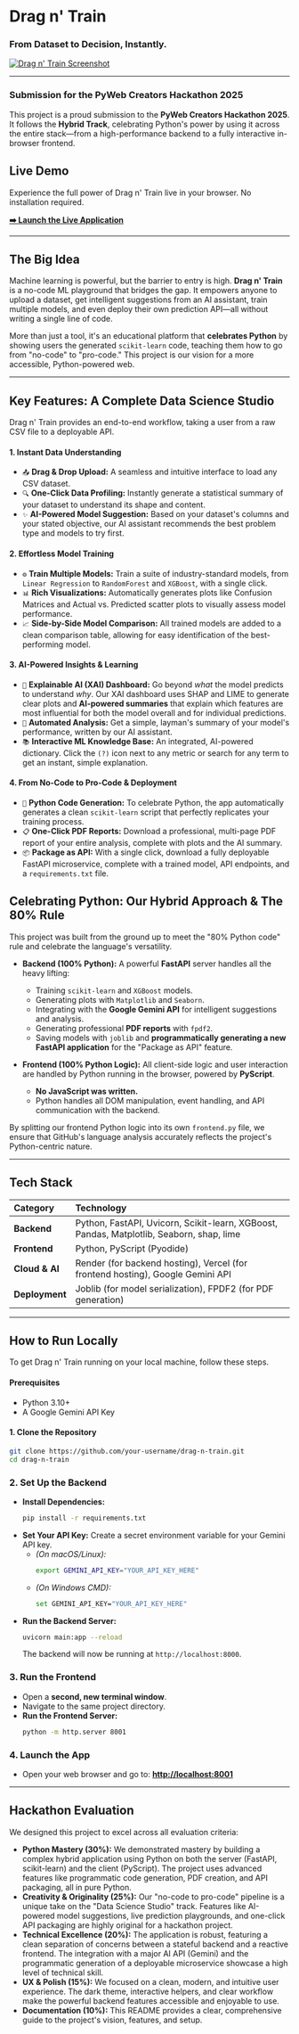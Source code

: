 # Drag n' Train

### From Dataset to Decision, Instantly.

[![Drag n' Train Screenshot](https://res.cloudinary.com/dolthd0mr/image/upload/v1754205883/Screenshot_from_2025-08-03_12-52-39_pxqxkv.png)](https://drag-n-train.vercel.app/)


---

###  Submission for the PyWeb Creators Hackathon 2025

This project is a proud submission to the **PyWeb Creators Hackathon 2025**. It follows the **Hybrid Track**, celebrating Python's power by using it across the entire stack—from a high-performance backend to a fully interactive in-browser frontend.

## Live Demo

Experience the full power of Drag n' Train live in your browser. No installation required.

**[➡️ Launch the Live Application](https://your-netlify-url.netlify.app/)**


---

## The Big Idea

Machine learning is powerful, but the barrier to entry is high. **Drag n' Train** is a no-code ML playground that bridges the gap. It empowers anyone to upload a dataset, get intelligent suggestions from an AI assistant, train multiple models, and even deploy their own prediction API—all without writing a single line of code.

More than just a tool, it's an educational platform that **celebrates Python** by showing users the generated `scikit-learn` code, teaching them how to go from "no-code" to "pro-code." This project is our vision for a more accessible, Python-powered web.

---

## Key Features: A Complete Data Science Studio

Drag n' Train provides an end-to-end workflow, taking a user from a raw CSV file to a deployable API.

#### 1. Instant Data Understanding
*   `📤` **Drag & Drop Upload:** A seamless and intuitive interface to load any CSV dataset.
*   `🔍` **One-Click Data Profiling:** Instantly generate a statistical summary of your dataset to understand its shape and content.
*   `✨` **AI-Powered Model Suggestion:** Based on your dataset's columns and your stated objective, our AI assistant recommends the best problem type and models to try first.

#### 2. Effortless Model Training
*   `⚙️` **Train Multiple Models:** Train a suite of industry-standard models, from `Linear Regression` to `RandomForest` and `XGBoost`, with a single click.
*   `📊` **Rich Visualizations:** Automatically generates plots like Confusion Matrices and Actual vs. Predicted scatter plots to visually assess model performance.
*   `📈` **Side-by-Side Model Comparison:** All trained models are added to a clean comparison table, allowing for easy identification of the best-performing model.

#### 3. AI-Powered Insights & Learning
*   `🧠` **Explainable AI (XAI) Dashboard:** Go beyond *what* the model predicts to understand *why*. Our XAI dashboard uses SHAP and LIME to generate clear plots and **AI-powered summaries** that explain which features are most influential for both the model overall and for individual predictions.
*   `📄` **Automated Analysis:** Get a simple, layman's summary of your model's performance, written by our AI assistant.
*   `📚` **Interactive ML Knowledge Base:** An integrated, AI-powered dictionary. Click the `(?)` icon next to any metric or search for any term to get an instant, simple explanation.

#### 4. From No-Code to Pro-Code & Deployment
*   `🐍` **Python Code Generation:** To celebrate Python, the app automatically generates a clean `scikit-learn` script that perfectly replicates your training process.
*   `📋` **One-Click PDF Reports:** Download a professional, multi-page PDF report of your entire analysis, complete with plots and the AI summary.
*   `📦` **Package as API:** With a single click, download a fully deployable FastAPI microservice, complete with a trained model, API endpoints, and a `requirements.txt` file.

## Celebrating Python: Our Hybrid Approach & The 80% Rule

This project was built from the ground up to meet the "80% Python code" rule and celebrate the language's versatility.

*   **Backend (100% Python):** A powerful **FastAPI** server handles all the heavy lifting:
    *   Training `scikit-learn` and `XGBoost` models.
    *   Generating plots with `Matplotlib` and `Seaborn`.
    *   Integrating with the **Google Gemini API** for intelligent suggestions and analysis.
    *   Generating professional **PDF reports** with `fpdf2`.
    *   Saving models with `joblib` and **programmatically generating a new FastAPI application** for the "Package as API" feature.

*   **Frontend (100% Python Logic):** All client-side logic and user interaction are handled by Python running in the browser, powered by **PyScript**.
    *   **No JavaScript was written.**
    *   Python handles all DOM manipulation, event handling, and API communication with the backend.

By splitting our frontend Python logic into its own `frontend.py` file, we ensure that GitHub's language analysis accurately reflects the project's Python-centric nature.

---

## Tech Stack

| Category | Technology |
| :--- | :--- |
| **Backend** | Python, FastAPI, Uvicorn, Scikit-learn, XGBoost, Pandas, Matplotlib, Seaborn, shap, lime |
| **Frontend** | Python, PyScript (Pyodide) |
| **Cloud & AI** | Render (for backend hosting), Vercel (for frontend hosting), Google Gemini API |
| **Deployment** | Joblib (for model serialization), FPDF2 (for PDF generation) |

---

## How to Run Locally

To get Drag n' Train running on your local machine, follow these steps.

#### Prerequisites
*   Python 3.10+
*   A Google Gemini API Key

#### 1. Clone the Repository
```bash
git clone https://github.com/your-username/drag-n-train.git
cd drag-n-train
```
### 2. Set Up the Backend
*   **Install Dependencies:**
    ```bash
    pip install -r requirements.txt
    ```
*   **Set Your API Key:** Create a secret environment variable for your Gemini API key.
    *   *(On macOS/Linux):*
        ```bash
        export GEMINI_API_KEY="YOUR_API_KEY_HERE"
        ```
    *   *(On Windows CMD):*
        ```bash
        set GEMINI_API_KEY="YOUR_API_KEY_HERE"
        ```
*   **Run the Backend Server:**
    ```bash
    uvicorn main:app --reload
    ```
    The backend will now be running at `http://localhost:8000`.

### 3. Run the Frontend
*   Open a **second, new terminal window**.
*   Navigate to the same project directory.
*   **Run the Frontend Server:**
    ```bash
    python -m http.server 8001
    ```

### 4. Launch the App
*   Open your web browser and go to:
    **[http://localhost:8001](http://localhost:8001)**

---

## Hackathon Evaluation

We designed this project to excel across all evaluation criteria:

*   **Python Mastery (30%):** We demonstrated mastery by building a complex hybrid application using Python on both the server (FastAPI, scikit-learn) and the client (PyScript). The project uses advanced features like programmatic code generation, PDF creation, and API packaging, all in pure Python.
*   **Creativity & Originality (25%):** Our "no-code to pro-code" pipeline is a unique take on the "Data Science Studio" track. Features like AI-powered model suggestions, live prediction playgrounds, and one-click API packaging are highly original for a hackathon project.
*   **Technical Excellence (20%):** The application is robust, featuring a clean separation of concerns between a stateful backend and a reactive frontend. The integration with a major AI API (Gemini) and the programmatic generation of a deployable microservice showcase a high level of technical skill.
*   **UX & Polish (15%):** We focused on a clean, modern, and intuitive user experience. The dark theme, interactive helpers, and clear workflow make the powerful backend features accessible and enjoyable to use.
*   **Documentation (10%):** This README provides a clear, comprehensive guide to the project's vision, features, and setup.
